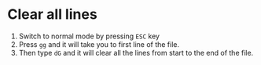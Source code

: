 # Clear all lines

1. Switch to normal mode by pressing `ESC` key
2. Press `gg` and it will take you to first line of the file.
3. Then type `dG` and it will clear all the lines from start to the end of the file.